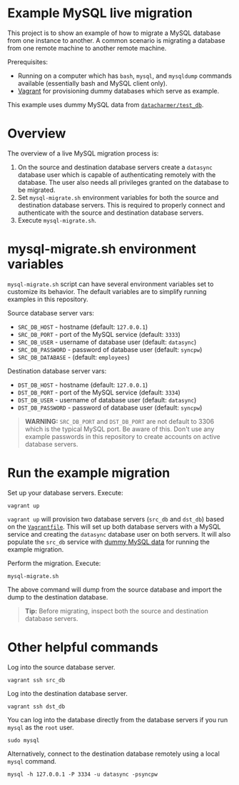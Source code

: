 # Example MySQL live migration

This project is to show an example of how to migrate a MySQL database from one
instance to another.  A common scenario is migrating a database from one remote
machine to another remote machine.

Prerequisites:

* Running on a computer which has `bash`, `mysql`, and `mysqldump` commands
  available (essentially bash and MySQL client only).
* [Vagrant][vagrant] for provisioning dummy databases which serve as example.

This example uses dummy MySQL data from [`datacharmer/test_db`][test_db].

# Overview

The overview of a live MySQL migration process is:

1. On the source and destination database servers create a `datasync` database
   user which is capable of authenticating remotely with the database.  The user
   also needs all privileges granted on the database to be migrated.
2. Set `mysql-migrate.sh` environment variables for both the source and
   destination database servers.  This is required to properly connect and
   authenticate with the source and destination database servers.
3. Execute `mysql-migrate.sh`.

# mysql-migrate.sh environment variables

`mysql-migrate.sh` script can have several environment variables set to
customize its behavior.  The default variables are to simplify running examples
in this repository.

Source database server vars:

* `SRC_DB_HOST` - hostname (default: `127.0.0.1`)
* `SRC_DB_PORT` - port of the MySQL service (default: `3333`)
* `SRC_DB_USER` - username of database user (default: `datasync`)
* `SRC_DB_PASSWORD` - password of database user (default: `syncpw`)
* `SRC_DB_DATABASE` - (default: `employees`)

Destination database server vars:

* `DST_DB_HOST` - hostname (default: `127.0.0.1`)
* `DST_DB_PORT` - port of the MySQL service (default: `3334`)
* `DST_DB_USER` - username of database user (default: `datasync`)
* `DST_DB_PASSWORD` - password of database user (default: `syncpw`)

> **WARNING:** `SRC_DB_PORT` and `DST_DB_PORT` are not default to 3306 which is
> the typical MySQL port.  Be aware of this.  Don't use any example passwords in
> this repository to create accounts on active database servers.

# Run the example migration

Set up your database servers.  Execute:

    vagrant up

`vagrant up` will provision two database servers (`src_db` and `dst_db`) based
on the [`Vagrantfile`](Vagrantfile).  This will set up both database servers
with a MySQL service and creating the `datasync` database user on both servers.
It will also populate the `src_db` service with [dummy MySQL data][test_db] for
running the example migration.

Perform the migration.  Execute:

    mysql-migrate.sh

The above command will dump from the source database and import the dump to the
destination database.

> **Tip:** Before migrating, inspect both the source and destination database
> servers.

# Other helpful commands

Log into the source database server.

    vagrant ssh src_db

Log into the destination database server.

    vagrant ssh dst_db

You can log into the database directly from the database servers if you run
`mysql` as the `root` user.

    sudo mysql

Alternatively, connect to the destination database remotely using a local
`mysql` command.

    mysql -h 127.0.0.1 -P 3334 -u datasync -psyncpw

[test_db]: https://github.com/datacharmer/test_db
[vagrant]: https://www.vagrantup.com/
